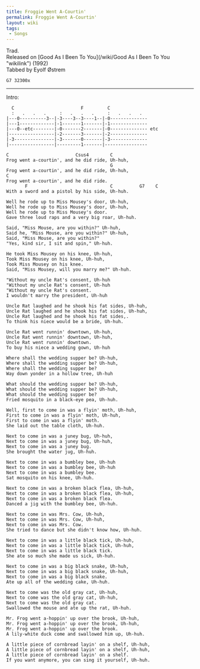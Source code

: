 ```yaml
---
title: Froggie Went A-Courtin'
permalink: Froggie Went A-Courtin'
layout: wiki
tags:
 - Songs
---
```


Trad.  
Released on [Good As I Been To You](/wiki/Good As I Been To You "wikilink")
(1992)  
Tabbed by Eyolf Østrem

    G7 32300x

* * * * *

Intro:

      C                         F         C
      :   .   .   .     :   .   .   .     :   .   .   .
    |---0----------3--|-3----3--3----1--|-0--------------
    |---1-------------|-1-------1-------|-1--------------
    |---0--etc--------|-0-------2-------|-0-------------- etc
    |-----------------|-2-------3-------|-2--------------
    |-3---------------|-3-------0-------|-3--------------
    |-----------------|---------1-------|----------------

    C                         Csus4        C
    Frog went a-courtin', and he did ride, Uh-huh,
                                           G
    Frog went a-courtin', and he did ride, Uh-huh,
    C
    Frog went a-courtin', and he did ride.
           F                               C          G7    C
    With a sword and a pistol by his side, Uh-huh.

    Well he rode up to Miss Mousey's door, Uh-huh,
    Well he rode up to Miss Mousey's door, Uh-huh,
    Well he rode up to Miss Mousey's door.
    Gave three loud raps and a very big roar, Uh-huh.

    Said, "Miss Mouse, are you within?" Uh-huh,
    Said he, "Miss Mouse, are you within?" Uh-huh,
    Said, "Miss Mouse, are you within?"
    "Yes, kind sir, I sit and spin," Uh-huh.

    He took Miss Mousey on his knee, Uh-huh,
    Took Miss Mousey on his knee, Uh-huh,
    Took Miss Mousey on his knee.
    Said, "Miss Mousey, will you marry me?" Uh-huh.

    "Without my uncle Rat's consent, Uh-huh
    "Without my uncle Rat's consent, Uh-huh
    "Without my uncle Rat's consent.
    I wouldn't marry the president, Uh-huh

    Uncle Rat laughed and he shook his fat sides, Uh-huh,
    Uncle Rat laughed and he shook his fat sides, Uh-huh,
    Uncle Rat laughed and he shook his fat sides,.
    To think his niece would be a bride, Uh-huh.

    Uncle Rat went runnin' downtown, Uh-huh,
    Uncle Rat went runnin' downtown, Uh-huh,
    Uncle Rat went runnin' downtown.
    To buy his niece a wedding gown, Uh-huh

    Where shall the wedding supper be? Uh-huh,
    Where shall the wedding supper be? Uh-huh,
    Where shall the wedding supper be?
    Way down yonder in a hollow tree, Uh-huh

    What should the wedding supper be? Uh-huh,
    What should the wedding supper be? Uh-huh,
    What should the wedding supper be?
    Fried mosquito in a black-eye pea, Uh-huh.

    Well, first to come in was a flyin' moth, Uh-huh,
    First to come in was a flyin' moth, Uh-huh,
    First to come in was a flyin' moth.
    She laid out the table cloth, Uh-huh.

    Next to come in was a juney bug, Uh-huh,
    Next to come in was a juney bug, Uh-huh,
    Next to come in was a juney bug.
    She brought the water jug, Uh-huh.

    Next to come in was a bumbley bee, Uh-huh
    Next to come in was a bumbley bee, Uh-huh
    Next to come in was a bumbley bee.
    Sat mosquito on his knee, Uh-huh.

    Next to come in was a broken black flea, Uh-huh,
    Next to come in was a broken black flea, Uh-huh,
    Next to come in was a broken black flea.
    Danced a jig with the bumbley bee, Uh-huh.

    Next to come in was Mrs. Cow, Uh-huh,
    Next to come in was Mrs. Cow, Uh-huh,
    Next to come in was Mrs. Cow.
    She tried to dance but she didn't know how, Uh-huh.

    Next to come in was a little black tick, Uh-huh,
    Next to come in was a little black tick, Uh-huh,
    Next to come in was a little black tick.
    She ate so much she made us sick, Uh-huh.

    Next to come in was a big black snake, Uh-huh,
    Next to come in was a big black snake, Uh-huh,
    Next to come in was a big black snake.
    Ate up all of the wedding cake, Uh-huh.

    Next to come was the old gray cat, Uh-huh,
    Next to come was the old gray cat, Uh-huh,
    Next to come was the old gray cat.
    Swallowed the mouse and ate up the rat, Uh-huh.

    Mr. Frog went a-hoppin' up over the brook, Uh-huh,
    Mr. Frog went a-hoppin' up over the brook, Uh-huh,
    Mr. Frog went a-hoppin' up over the brook.
    A lily-white duck come and swallowed him up, Uh-huh.

    A little piece of cornbread layin' on a shelf, Uh-huh,
    A little piece of cornbread layin' on a shelf, Uh-huh,
    A little piece of cornbread layin' on a shelf.
    If you want anymore, you can sing it yourself, Uh-huh.
